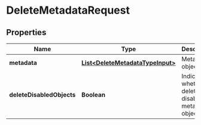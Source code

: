 

# DeleteMetadataRequest


## Properties

| Name | Type | Description | Notes |
|------------ | ------------- | ------------- | -------------|
|**metadata** | [**List&lt;DeleteMetadataTypeInput&gt;**](DeleteMetadataTypeInput.md) | Metadata objects. |  |
|**deleteDisabledObjects** | **Boolean** | Indicates whether to delete disabled metadata objects. |  [optional] |



